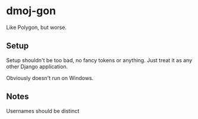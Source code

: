 # dmoj-gon

Like Polygon, but worse.

## Setup

Setup shouldn't be too bad, no fancy tokens or anything.  Just treat it as any other Django application.

Obviously doesn't run on Windows.

## Notes

Usernames should be distinct